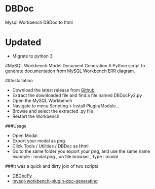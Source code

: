 # DBDoc
Mysql Workbench DBDoc to html

# Updated
* Migrate to python 3

#MySQL Workbench Model Document Generation
A Python script to generate documentation from MySQL Workbench ERR diagram.

##Installation
* Download the latest release from [Github](https://github.com/ferleal/DBDoc/releases)
* Extract the downloaded file and find a file named DBDocPy2.py
* Open the MySQL Workbench
* Navigate to menu Scripting > Install Plugin/Module...
* Browse and select the extracted .py file
* Restart the Workbench

###Usage
* Open Modal
* Export your modal as png
* Click Tools / Utilities / DBDoc as Html
* Go to the same folder you export your png, and use the same name example : modal.png , on file browser , type : modal

###It was a quick and dirty join of two scripts
* [DBDocPy](https://github.com/rsn86/MWB-DBDocPy)
* [mysql-workbench-plugin-doc-generating](https://github.com/letrunghieu/mysql-workbench-plugin-doc-generating)

